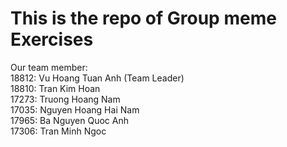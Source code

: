 # This is the repo of Group meme Exercises <br />

Our team member: <br />
18812: Vu Hoang Tuan Anh (Team Leader) <br />
18810: Tran Kim Hoan <br />
17273: Truong Hoang Nam <br />
17035: Nguyen Hoang Hai Nam <br />
17965: Ba Nguyen Quoc Anh <br />
17306: Tran Minh Ngoc <br />
